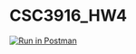# CSC3916_HW4
[![Run in Postman](https://run.pstmn.io/button.svg)](https://app.getpostman.com/run-collection/85f4aa468b50a43bafbc#?env%5BLongHW4%5D=W3sia2V5IjoibmFtZSIsInZhbHVlIjoiIiwiZW5hYmxlZCI6dHJ1ZX0seyJrZXkiOiJwYXNzd29yZCIsInZhbHVlIjoiIiwiZW5hYmxlZCI6dHJ1ZX0seyJrZXkiOiJ1c2VybmFtZSIsInZhbHVlIjoiIiwiZW5hYmxlZCI6dHJ1ZX0seyJrZXkiOiJ0b2tlbiIsInZhbHVlIjoiIiwiZW5hYmxlZCI6dHJ1ZX1d)